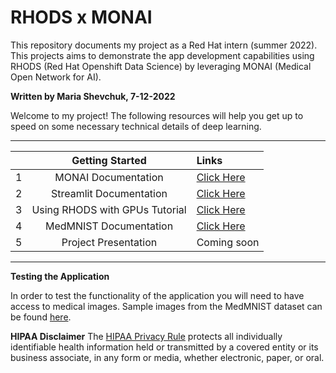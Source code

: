 # RHODS x MONAI

This repository documents my project as a Red Hat intern (summer 2022). 
This projects aims to demonstrate the app development capabilities using 
RHODS (Red Hat Openshift Data Science) by leveraging MONAI (Medical Open Network for AI).

**Written by Maria Shevchuk, 7-12-2022**

Welcome to my project! The following resources will help you get up to
speed on some necessary technical details of deep learning. 

---


|  | **Getting Started**                                  |                                                              Links                                                         |
|-:|:----------------------------------------------------:|:---------------------------------------------------------------------------------------------------------------------------|
| 1| MONAI Documentation                                  | [Click Here](https://github.com/Project-MONAI/MONAI)                                                                       |
| 2| Streamlit Documentation                              | [Click Here](https://docs.streamlit.io/)                                                                                   |
| 3| Using RHODS with GPUs Tutorial                       | [Click Here](https://docs.google.com/presentation/d/1djPRIfaCmX_u5Bvw_qr3dUkO6r-gGXlQ8Df6SUbb8sk/edit?pli=1#slide=id.p)    |
| 4| MedMNIST Documentation                               | [Click Here](https://github.com/MedMNIST/MedMNIST)                                                                                   |
| 5| Project Presentation                               | Coming soon                                                                                   |
--- 


**Testing the Application** 

In order to test the functionality of the application you will need 
to have access to medical images. Sample images from the MedMNIST dataset 
can be found [here](https://www.kaggle.com/datasets/andrewmvd/medical-mnist).


**HIPAA Disclaimer**
The [HIPAA Privacy Rule](https://www.hhs.gov/hipaa/for-professionals/privacy/index.html#:~:text=The%20HIPAA%20Privacy%20Rule&text=The%20Rule%20requires%20appropriate%20safeguards,information%20without%20an%20individual's%20authorization.) protects all individually identifiable health information held or transmitted by a covered entity or its business associate, in any form or media, whether electronic, paper, or oral.
